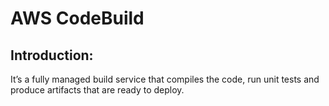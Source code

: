 # AWS CodeBuild
## Introduction:
It’s a fully managed build service that compiles the code, run unit tests and produce artifacts
that are ready to deploy.